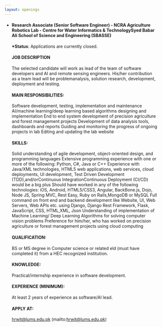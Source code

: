 ```yaml
---
layout: openings
---
```


- <h4><b>Research Associate (Senior Software Engineer) - NCRA Agriculture Robotics Lab - Centre for Water Informatics & TechnologySyed Babar Ali School of Science and Engineering (SBASSE)</b></h4>

  <b>*Status</b>: Applications are currently closed.

  <h4>JOB DESCRIPTION</h4>
  
    The selected candidate will work as lead of the team of software developers and AI and remote sensing engineers.
    His/her contribution as a team lead will be problemanalysis, solution research, development, deployment and testing.

  <h4>MAIN RESPONSIBILITIES:</h4>

    Software development, testing, implementation and maintenance
    AI/machine learning/deep learning based algorithms designing and implementation
    End to end system development of precision agriculture and forest management projects
    Development of data analysis tools, dashboards and reports
    Guiding and monitoring the progress of ongoing projects in lab
    Editing and updating the lab website

  <h4>SKILLS:</h4>
  
     Solid understanding of agile development, object-oriented design, and programming languages
     Extensive programming experience with one or more of the following: Python, C#, Java or C++
     Experience with Java/XML technologies, HTML5 web applications, web services, cloud deployments, UI development, 
     Test Driven Development (TDD),and/orContinuous IntegrationContinuous Deployment (CI/CD) would be a big plus
     Should have worked in any of the following technologies: iOS, Android, HTML5/CSS3, Angular, BackBone.js, Dojo,
     Node JS, Spring MVC, Rest Easy, Ruby on Rails,MongoDB or MySQL
     Full command on front end and backend development like Website, UI, Web Servers, Web APIs etc. using Django,
     Django Rest Framework, Flask, JavaScript, CSS, HTML,XML, Json
     Understanding of implementation of Machine Learning/ Deep Learning Algorithms for solving computer vision problems
     Preference for him/her, who has worked on precision agriculture or forest management projects using cloud computing

  <h4>QUALIFICATION:</h4>

    BS or MS degree in Computer science or related eld (must have completed it) from a HEC recognized institution.

  <h4>KNOWLEDGE:</h4>

    Practical/internship experience in software development.

  <h4>EXPERIENCE (MINIMUM):</h4>

    At least 2 years of experience as software/AI lead.

  <h4>APPLY AT:</h4>

    hrwit@lums.edu.pk (mailto:hrwit@lums.edu.pk)